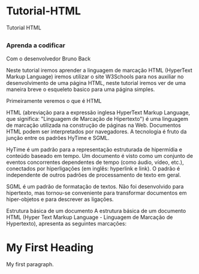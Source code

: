 # Tutorial-HTML
Tutorial HTML

##

### Aprenda a codificar

Com o desenvolvedor Bruno Back

Neste tutorial iremos aprender a linguagem de marcação HTML (HyperText Markup Language) iremos utilizar o site W3Schools para nos auxiliar no desenvolvimento de uma página HTML, neste tutorial iremos ver de uma maneira breve o esqueleto basico para uma página simples.

Primeiramente veremos o que é HTML

HTML (abreviação para a expressão inglesa HyperText Markup Language, que significa: "Linguagem de Marcação de Hipertexto") é uma linguagem de marcação utilizada na construção de páginas na Web. Documentos HTML podem ser interpretados por navegadores. A tecnologia é fruto da junção entre os padrões HyTime e SGML.

HyTime é um padrão para a representação estruturada de hipermídia e conteúdo baseado em tempo. Um documento é visto como um conjunto de eventos concorrentes dependentes de tempo (como áudio, vídeo, etc.), conectados por hiperligações (em inglês: hyperlink e link). O padrão é independente de outros padrões de processamento de texto em geral.

SGML é um padrão de formatação de textos. Não foi desenvolvido para hipertexto, mas tornou-se conveniente para transformar documentos em hiper-objetos e para descrever as ligações.

Estrutura básica de um documento
A estrutura básica de um documento HTML (Hyper Text Markup Language - Linguagem de Marcação de Hypertexto), apresenta as seguintes marcações:

<!DOCTYPE html>
<html>
<head>
<title>Page Title</title>
</head>
<body>

<h1>My First Heading</h1>
<p>My first paragraph.</p>

</body>
</html>
